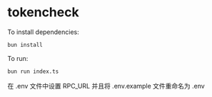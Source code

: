 # tokencheck

To install dependencies:

```bash
bun install
```

To run:

```bash
bun run index.ts
```

在 .env 文件中设置 RPC_URL 并且将 .env.example 文件重命名为 .env
